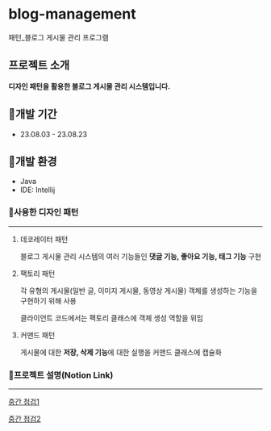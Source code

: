 # blog-management
패턴_블로그 게시물 관리 프로그램

## 프로젝트 소개
**디자인 패턴을 활용한 블로그 게시물 관리 시스템입니다.**

## 📅개발 기간
- 23.08.03 - 23.08.23

## 🔧개발 환경


- Java
- IDE: Intellij

### 🎨사용한 디자인 패턴
<hr>

1. 데코레이터 패턴

    블로그 게시물 관리 시스템의 여러 기능들인
    **댓글 기능, 좋아요 기능, 태그 기능** 구현


2. 팩토리 패턴

    각 유형의 게시물(일반 글, 이미지 게시물, 동영상 게시물) 객체를
    생성하는 기능을 구현하기 위해 사용

    클라이언트 코드에서는 팩토리 클래스에 객체 생성 역할을 위임


3. 커맨드 패턴
    
    게시물에 대한 **저장, 삭제 기능**에 대한 실행을 커맨드 클래스에 캡슐화

### 📃프로젝트 설명(Notion Link)
<hr>

[중간 점검1](https://www.notion.so/dacd744fc2ee47e0b0806b61187d5f96?pvs=4)

[중간 점검2](https://www.notion.so/2-ee36ba3e3566486f9e389511ea6f1cf6?pvs=4)